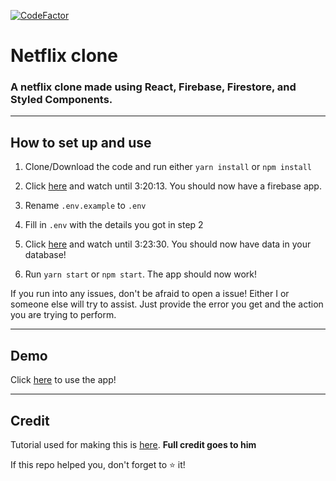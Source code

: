 [![CodeFactor](https://www.codefactor.io/repository/github/app-clones/netflix-clone/badge)](https://www.codefactor.io/repository/github/app-clones/netflix-clone)

# Netflix clone

### A netflix clone made using React, Firebase, Firestore, and Styled Components.

---

## How to set up and use

1. Clone/Download the code and run either `yarn install` or `npm install`

2. Click [here](https://youtu.be/x_EEwGe-a9o?t=11559) and watch until 3:20:13. You should now have a firebase app.

3. Rename `.env.example` to `.env`

4. Fill in `.env` with the details you got in step 2

5. Click [here](https://youtu.be/x_EEwGe-a9o?t=12056) and watch until 3:23:30. You should now have data in your database!

6. Run `yarn start` or `npm start`. The app should now work!

If you run into any issues, don't be afraid to open a issue! Either I or someone else will try to assist. Just provide the error you get and the action you are trying to perform.

---

## Demo

Click [here](https://beat-netflix-clone.netlify.app) to use the app!

---

## Credit

Tutorial used for making this is [here](https://www.youtube.com/watch?v=x_EEwGe-a9o&feature=youtu.be). **Full credit goes to him**

If this repo helped you, don't forget to ⭐ it!
